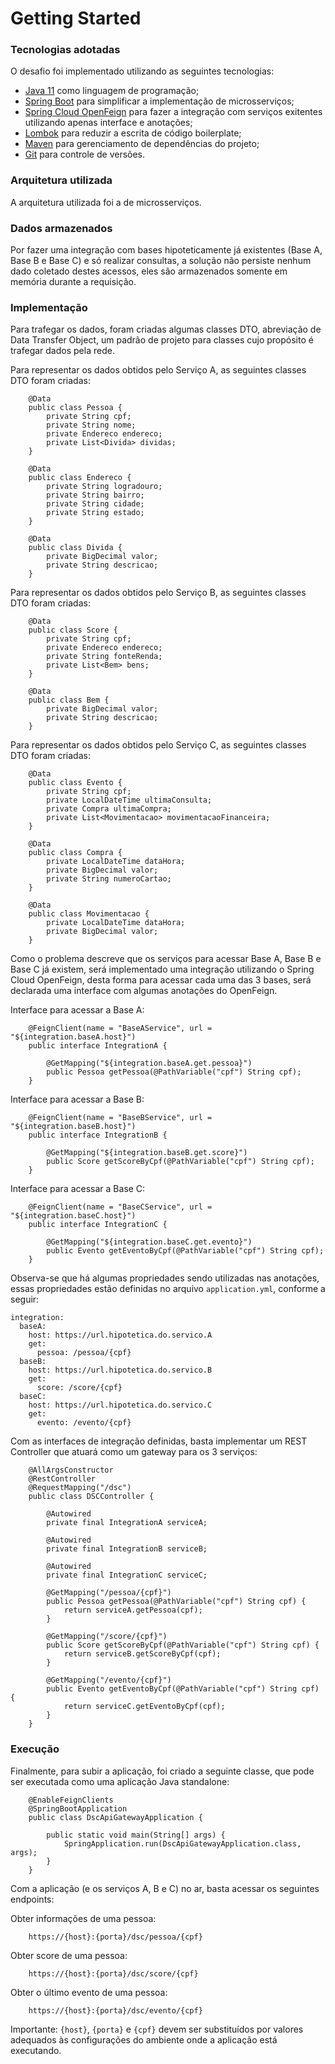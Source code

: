 # Getting Started

### Tecnologias adotadas
O desafio foi implementado utilizando as seguintes tecnologias:

* [Java 11](https://adoptopenjdk.net/archive.html?variant=openjdk11&jvmVariant=openj9) como linguagem de programação;
* [Spring Boot](https://spring.io/projects/spring-boot) para simplificar a implementação de microsserviços;
* [Spring Cloud OpenFeign](https://docs.spring.io/spring-cloud-openfeign/docs/current/reference/html/) para fazer a integração com serviços exitentes utilizando apenas interface e anotações;
* [Lombok](https://projectlombok.org/) para reduzir a escrita de código boilerplate;
* [Maven](https://maven.apache.org/) para gerenciamento de dependências do projeto;
* [Git](https://git-scm.com/) para controle de versões.

### Arquitetura utilizada
A arquitetura utilizada foi a de microsserviços.

### Dados armazenados
Por fazer uma integração com bases hipoteticamente já existentes (Base A, Base B e Base C) e só realizar consultas, a solução não persiste nenhum dado coletado destes acessos, eles são armazenados somente em memória durante a requisição.


### Implementação
Para trafegar os dados, foram criadas algumas classes DTO, abreviação de Data Transfer Object, um padrão de projeto para classes cujo propósito é trafegar dados pela rede.

Para representar os dados obtidos pelo Serviço A, as seguintes classes DTO foram criadas:

```
	@Data
	public class Pessoa {
		private String cpf;
		private String nome;
		private Endereco endereco;
		private List<Divida> dividas;
	}
```

```
	@Data
	public class Endereco {
		private String logradouro;
		private String bairro;
		private String cidade;
		private String estado;
	}
```

```
	@Data
	public class Divida {
		private BigDecimal valor;
		private String descricao;
	}
```

Para representar os dados obtidos pelo Serviço B, as seguintes classes DTO foram criadas:

```
	@Data
	public class Score {
		private String cpf;
		private Endereco endereco;
		private String fonteRenda;
		private List<Bem> bens;
	}
```

```
	@Data
	public class Bem {
		private BigDecimal valor;
		private String descricao;
	}
```

Para representar os dados obtidos pelo Serviço C, as seguintes classes DTO foram criadas:

```
	@Data
	public class Evento {
		private String cpf;
		private LocalDateTime ultimaConsulta;
		private Compra ultimaCompra;
		private List<Movimentacao> movimentacaoFinanceira;
	}
```

```
	@Data
	public class Compra {
		private LocalDateTime dataHora;
		private BigDecimal valor;
		private String numeroCartao;
	}
```

```
	@Data
	public class Movimentacao {
		private LocalDateTime dataHora;
		private BigDecimal valor;
	}
```

Como o problema descreve que os serviços para acessar Base A, Base B e Base C já existem, será implementado uma integração utilizando o Spring Cloud OpenFeign, desta forma para acessar cada uma das 3 bases, será declarada uma interface com algumas anotações do OpenFeign.

Interface para acessar a Base A:

```
	@FeignClient(name = "BaseAService", url = "${integration.baseA.host}")
	public interface IntegrationA {

		@GetMapping("${integration.baseA.get.pessoa}")
		public Pessoa getPessoa(@PathVariable("cpf") String cpf);
	}
```

Interface para acessar a Base B:

```
	@FeignClient(name = "BaseBService", url = "${integration.baseB.host}")
	public interface IntegrationB {

		@GetMapping("${integration.baseB.get.score}")
		public Score getScoreByCpf(@PathVariable("cpf") String cpf);
	}
```

Interface para acessar a Base C:

```
	@FeignClient(name = "BaseCService", url = "${integration.baseC.host}")
	public interface IntegrationC {

		@GetMapping("${integration.baseC.get.evento}")
		public Evento getEventoByCpf(@PathVariable("cpf") String cpf);
	}
```

Observa-se que há algumas propriedades sendo utilizadas nas anotações, essas propriedades estão definidas no arquivo `application.yml`, conforme a seguir:

```
integration:
  baseA:
    host: https://url.hipotetica.do.servico.A
    get:
      pessoa: /pessoa/{cpf}
  baseB:
    host: https://url.hipotetica.do.servico.B
    get:
      score: /score/{cpf}
  baseC:
    host: https://url.hipotetica.do.servico.C
    get:
      evento: /evento/{cpf}
```

Com as interfaces de integração definidas, basta implementar um REST Controller que atuará como um gateway para os 3 serviços:

```
	@AllArgsConstructor
	@RestController
	@RequestMapping("/dsc")
	public class DSCController {

		@Autowired
		private final IntegrationA serviceA;

		@Autowired
		private final IntegrationB serviceB;

		@Autowired
		private final IntegrationC serviceC;

		@GetMapping("/pessoa/{cpf}")
		public Pessoa getPessoa(@PathVariable("cpf") String cpf) {
			return serviceA.getPessoa(cpf);
		}

		@GetMapping("/score/{cpf}")
		public Score getScoreByCpf(@PathVariable("cpf") String cpf) {
			return serviceB.getScoreByCpf(cpf);
		}

		@GetMapping("/evento/{cpf}")
		public Evento getEventoByCpf(@PathVariable("cpf") String cpf) {
			return serviceC.getEventoByCpf(cpf);
		}
	}
```

### Execução

Finalmente, para subir a aplicação, foi criado a seguinte classe, que pode ser executada como uma aplicação Java standalone:

```
	@EnableFeignClients
	@SpringBootApplication
	public class DscApiGatewayApplication {

		public static void main(String[] args) {
			SpringApplication.run(DscApiGatewayApplication.class, args);
		}
	}
```

Com a aplicação (e os serviços A, B e C) no ar, basta acessar os seguintes endpoints:

Obter informações de uma pessoa:

```
	https://{host}:{porta}/dsc/pessoa/{cpf}
```

Obter score de uma pessoa:

```
	https://{host}:{porta}/dsc/score/{cpf}
```

Obter o último evento de uma pessoa:

```
	https://{host}:{porta}/dsc/evento/{cpf}
```

Importante:
`{host}`, `{porta}` e `{cpf}` devem ser substituídos por valores adequados às configurações do ambiente onde a aplicação está executando.